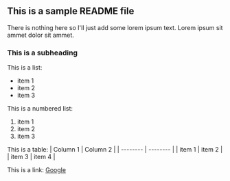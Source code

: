 ## This is a sample README file

There is nothing here so I'll just add some lorem ipsum text.
Lorem ipsum sit ammet dolor sit ammet.

### This is a subheading

This is a list:
- item 1
- item 2
- item 3

This is a numbered list:
1. item 1
2. item 2
3. item 3

This is a table:
| Column 1 | Column 2 |
| -------- | -------- |
| item 1   | item 2   |
| item 3   | item 4   |

This is a link: [Google](https://www.google.com)